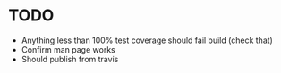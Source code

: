 # TODO
- Anything less than 100% test coverage should fail build (check that)
- Confirm man page works
- Should publish from travis
